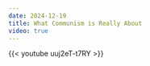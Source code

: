```yaml
---
date: 2024-12-19
title: What Communism is Really About
video: true
---
```



{{< youtube uuj2eT-t7RY >}}
